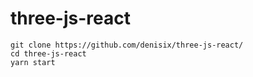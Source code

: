 # three-js-react

```
git clone https://github.com/denisix/three-js-react/
cd three-js-react
yarn start
```
